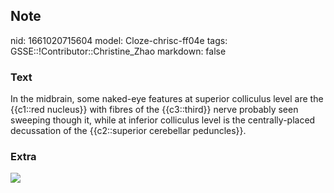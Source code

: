 ## Note
nid: 1661020715604
model: Cloze-chrisc-ff04e
tags: GSSE::!Contributor::Christine_Zhao
markdown: false

### Text
<div>
  <div>
    <div>
      <div>
        In the midbrain, some naked-eye features at superior
        colliculus level are the {{c1::red nucleus}} with fibres of
        the {{c3::third}} nerve probably seen sweeping though it,
        while at inferior colliculus level is the centrally-placed
        decussation of the {{c2::superior cerebellar peduncles}}.
      </div>
    </div>
  </div>
</div>

### Extra
<img src="paste-0412da5bc4bef724515b5b2b52353661fb34e465.jpg">
